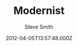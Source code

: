 ---
title: Modernist
github: 'https://github.com/orderedlist/modernist'
demo: 'https://orderedlist.com/modernist/'
author: Steve Smith
ssg:
  - Jekyll
cms:
  - No Cms
date: 2012-04-05T13:57:48.000Z
github_branch: master
description: A Theme for GitHub Pages
stale: true
---